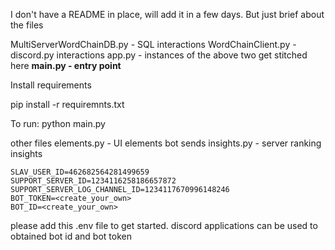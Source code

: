I don't have a README in place, will add it in a few days. But just brief about the files

MultiServerWordChainDB.py - SQL interactions
WordChainClient.py - discord.py interactions
app.py - instances of the above two get stitched here
**main.py - entry point**

Install requirements 

pip install -r requiremnts.txt

To run:
python main.py

other files
elements.py - UI elements bot sends
insights.py - server ranking insights

```
SLAV_USER_ID=462682564281499659
SUPPORT_SERVER_ID=1234116258186657872
SUPPORT_SERVER_LOG_CHANNEL_ID=1234117670996148246
BOT_TOKEN=<create_your_own>
BOT_ID=<create_your_own>
```
please add this .env file to get started.
discord applications can be used to obtained bot id and bot token
